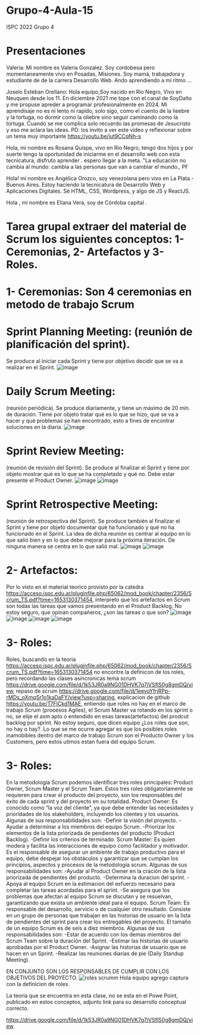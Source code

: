 # Grupo-4-Aula-15
ISPC 2022 Grupo 4

# Presentaciones
Valeria: Mi nombre es Valeria Gonzalez. Soy cordobesa pero momentaneamente vivo en Posadas, Misiones. Soy mamá, trabajadora y estudiante de de la carrera Desarrollo Web. Ando aprendiendo a mi ritmo ...

Joselo Esteban Orellano: Hola equipo,Soy nacido en Rio Negro, Vivo en Neuquen desde los 11. En diciembre 2021 me tope con el canal de SoyDalto y me propuse apreder a programar profesionalmente en 2024. Mi aprendisaje no es ni lento ni rapido, solo sigo, como el cuento de la lieebre y la tortuga, no dormir como la oliebre sino seguir caminando como la tortuga. Cuando se me complica solo recuerdo las promesas de Jesucristo y eso me aclara las ideas. PD: los invito a ver este video y reflexionar sobre un tema muy importante https://youtu.be/iut9CCqNh-s

Hola, mi nombre es Rosana Quispe, vivo en Rio Negro, tengo dos hijos y por suerte tengo la oportunidad de iniciarme en el desarrollo web con esta tecnicatura, disfruto aprender . espero llegar a la meta.  "La educación no cambia al mundo: cambia a las personas que van a cambiar el mundo., PF


Hola! mi nombre es Angélica Orozco, soy venezolana pero vivo en La Plata - Buenos Aires. Estoy haciendo la tecnicatura de Desarrollo Web y Aplicaciones Digitales. Sé HTML, CSS, Wordpress, y algo de JS y ReactJS.

Hola , mi nombre es Eliana Vera, soy de Córdoba capital . 

# Tarea grupal extraer del material de Scrum los siguientes conceptos: 1- Ceremonias, 2- Artefactos y 3- Roles.

# 1- Ceremonias: Son 4 ceremonias en metodo de trabajo Scrum

# Sprint Planning Meeting: (reunión de planificación del sprint).
Se produce al iniciar cada 
Sprint y tiene por objetivo decidir que se va a realizar en el Sprint.
![image](https://user-images.githubusercontent.com/95329694/174450255-5e4026b0-4c4f-41a7-addd-c8d4924ee609.png)

# Daily Scrum Meeting:
(reunión periódica). Se produce diariamente, y tiene un máximo de 
20 min. de duración. Tiene por objeto tratar qué es lo que se hizo, qué se va a hacer y 
qué problemas se han encontrado, esto a fines de encontrar soluciones en la diaria.
![image](https://user-images.githubusercontent.com/95329694/174450341-ea01ddec-7953-4435-93f7-649ab206d71c.png)

# Sprint Review Meeting:
(reunión de revisión del Sprint). Se produce al finalizar el Sprint y 
tiene por objeto mostrar qué es lo que se ha completado y qué no. Debe estar presente el 
Product Owner.
![image](https://user-images.githubusercontent.com/95329694/174450369-2abfe66f-c7f7-4d68-8f0e-73a0fe7790c5.png)
![image](https://user-images.githubusercontent.com/95329694/174450421-69a87ed2-93b3-419f-8023-73d1997064fd.png)

# Sprint Retrospective Meeting:
(reunión de retrospectiva del Sprint). Se produce también al 
finalizar el Sprint y tiene por objeto documentar qué ha funcionado y qué no ha funcionado 
en el Sprint. La idea de dicha reunión es centrar al equipo en lo que salió bien y en lo que 
debe mejorar para la próxima iteración. De ninguna manera se centra en lo que salió mal.
![image](https://user-images.githubusercontent.com/95329694/174450532-9ec8a467-f5b4-4681-8689-b77741492ab6.png)
![image](https://user-images.githubusercontent.com/95329694/174450556-57931e52-a757-4dfa-8477-15094e90a8b7.png)

# 2- Artefactos:
Por lo visto en el material teorico provisto por la catedra https://acceso.ispc.edu.ar/pluginfile.php/65062/mod_book/chapter/2356/Scrum_TS.pdf?time=1653130371454, interpreto que los artefactos en Scrum son todas las tareas que vamos presentando en el Product Backlog. No estoy seguro, que opinan compañeros, ¿son las tareas o que son?
![image](https://user-images.githubusercontent.com/95329694/174450918-e83a288b-6a76-4f9c-8ae8-9cecfc5f8ce4.png)
![image](https://user-images.githubusercontent.com/95329694/174450958-226ae60d-9eda-4302-b6d5-62a1238b4a30.png)
![image](https://user-images.githubusercontent.com/95329694/174450977-2bc5e7f9-4e91-473d-919d-85647a1d058e.png)
![image](https://user-images.githubusercontent.com/95329694/174451000-e4507cf0-78b3-4b70-b6f2-d251e765766a.png)

# 3- Roles:
Roles, buscando en la teoria https://acceso.ispc.edu.ar/pluginfile.php/65062/mod_book/chapter/2356/Scrum_TS.pdf?time=1653130371454 no encontre la definicon de los roles, pero recordando las clases asincronicas tema scrum https://drive.google.com/file/d/1k53JR0a9NG01DHVK7q7iVSflS0g8gmDQ/view, repaso de scrum https://drive.google.com/file/d/1eeyoYfrjRPp-rMDs_oXmqSr1o1kaDaFY/view?usp=sharing, explicacion de github https://youtu.be/T7FICkd1MAE, entiendo que roles no hay en el marco de trabajo Scrum (procesos Agiles), el Scrum Master va rotando en los sprint o no, se elije el asm apto o entendido en esas tareas(artefactos) del prodcut backlog por sprint.
No estoy seguro, que dicen equipo ¿Los roles que son, no hay o hay?.
Lo que se me ocurre agregar es que los posibles roles inamobibles dentro del marco de trabajo Scrum son el  Producto Owner y los Customers, pero estos utimos estan fuera del equipo Scrum.

# 3- Roles:
En la metodología Scrum podemos identificar tres roles principales: Product Owner, Scrum Master y el Scrum Team. Estos tres roles obligatoriamente se requieren para crear el producto del proyecto, son los responsables del éxito de cada sprint y del proyecto en su totalidad.
Product Owner:
Es conocido como “la voz del cliente”, ya que debe entender las necesidades y prioridades de los stakeholders, incluyendo los clientes y los usuarios.
Algunas de sus responsabilidades son:
-Definir la visión del proyecto.
-Ayudar a determinar a los miembros del equipo Scrum.
-Priorizar los elementos de la lista priorizada de pendientes del producto (Product Backlog).
-Definir los criterios de terminado.
Scrum Master:
Es quien modera y facilita las interacciones de equipo como facilitador y motivador. Es el responsable de asegurar un ambiente de trabajo productivo para el equipo, debe despejar los obstáculos y garantizar que se cumplan los principios, aspectos y procesos de la metodología scrum.
Algunas de sus responsabilidades son:
-Ayudar al Product Owner en la cración de la lista priorizada de pendientes del producto.
-Determina la duracion del sprint.
-Apoya al equipo Scrum en la estimacion del esfuerzo necesario para completar las tareas acordadas para el sprint.
-Se asegura que los problemas que afectan al equipo Scrum se discutan y se resuelvan, garantizando que exista un ambiente ideal para el equipo.
Scrum Team:
Es responsable del desarrollo, servicio o de cualquier otro resultado. Consiste en un grupo de personas que trabajan en las historias de usuario en la lista de pendientes del sprint para crear los entregables del proyecto.
El tamaño de un equipo Scrum es de seis a diez miembros.
Algunas de sus responsabilidades son:
-Estar de acuerdo con los demas miembros del Scrum Team sobre la duración del Sprint.
-Estimar las historias de usuario aprobadas por el Product Owner.
-Asignar las historias de usuario que se hacen en un Sprint.
-Realizar las reuniones diarias de pie (Daily Standup Meeting).

EN CONJUNTO SON LOS RESPONSABLES DE CUMPLIR CON LOS OBJETIVOS DEL PROYECTO.
![roles scrumm](https://user-images.githubusercontent.com/95329694/177072482-adf10994-60ef-470c-af03-9189f1a41c9f.png)
Hola equipo agrego captura con la definicion de roles.

La teoría que se encuentra en esta clase, no se esta en el Powe Point, publicado en estos conceptos, adjunto link para su desarrollo conceptual correcto.

https://drive.google.com/file/d/1k53JR0a9NG01DHVK7q7iVSflS0g8gmDQ/view
